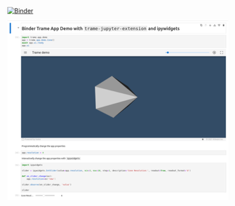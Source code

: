 [![Binder](https://mybinder.org/badge_logo.svg)](https://mybinder.org/v2/gh/Kitware/trame-binder/main?labpath=index.ipynb)

[![What you should get](./example.png)](https://mybinder.org/v2/gh/Kitware/trame-binder/main?labpath=index.ipynb)
